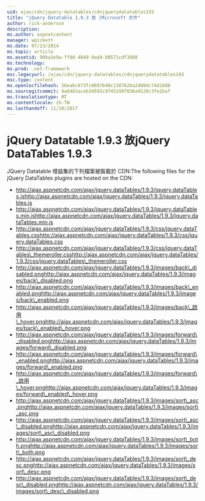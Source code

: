 ```yaml
---
uid: ajax/cdn/jquery-datatables/cdnjquerydatatables193
title: "jQuery Datatable 1.9.3 放 |Microsoft 文件"
author: rick-anderson
description: 
ms.author: aspnetcontent
manager: wpickett
ms.date: 07/23/2014
ms.topic: article
ms.assetid: 90ba3e9a-ff80-4049-9ad4-08571cdf3880
ms.technology: 
ms.prod: .net-framework
msc.legacyurl: /ajax/cdn/jquery-datatables/cdnjquerydatatables193
msc.type: content
ms.openlocfilehash: 56eabc673fc0697640c130762ba2d08dc74d1608
ms.sourcegitcommit: 9a9483aceb34591c97451997036a9120c3fe2baf
ms.translationtype: MT
ms.contentlocale: zh-TW
ms.lasthandoff: 11/10/2017
---
```

<a name="jquery-datatables-193"></a><span data-ttu-id="2ddcc-102">jQuery Datatable 1.9.3 放</span><span class="sxs-lookup"><span data-stu-id="2ddcc-102">jQuery DataTables 1.9.3</span></span>
====================
<span data-ttu-id="2ddcc-103">JQuery Datatable 增益集的下列檔案被裝載於 CDN:</span><span class="sxs-lookup"><span data-stu-id="2ddcc-103">The following files for the jQuery DataTables plugins are hosted on the CDN:</span></span>

- <span data-ttu-id="2ddcc-104">http://ajax.aspnetcdn.com/ajax/jquery.dataTables/1.9.3/jquery.dataTables.js</span><span class="sxs-lookup"><span data-stu-id="2ddcc-104">http://ajax.aspnetcdn.com/ajax/jquery.dataTables/1.9.3/jquery.dataTables.js</span></span>
- <span data-ttu-id="2ddcc-105">http://ajax.aspnetcdn.com/ajax/jquery.dataTables/1.9.3/jquery.dataTables.min.js</span><span class="sxs-lookup"><span data-stu-id="2ddcc-105">http://ajax.aspnetcdn.com/ajax/jquery.dataTables/1.9.3/jquery.dataTables.min.js</span></span>
- <span data-ttu-id="2ddcc-106">http://ajax.aspnetcdn.com/ajax/jquery.dataTables/1.9.3/css/jquery.dataTables.css</span><span class="sxs-lookup"><span data-stu-id="2ddcc-106">http://ajax.aspnetcdn.com/ajax/jquery.dataTables/1.9.3/css/jquery.dataTables.css</span></span>
- <span data-ttu-id="2ddcc-107">http://ajax.aspnetcdn.com/ajax/jquery.dataTables/1.9.3/css/jquery.dataTables\_themeroller.css</span><span class="sxs-lookup"><span data-stu-id="2ddcc-107">http://ajax.aspnetcdn.com/ajax/jquery.dataTables/1.9.3/css/jquery.dataTables\_themeroller.css</span></span>
- <span data-ttu-id="2ddcc-108">http://ajax.aspnetcdn.com/ajax/jquery.dataTables/1.9.3/images/back\_disabled.png</span><span class="sxs-lookup"><span data-stu-id="2ddcc-108">http://ajax.aspnetcdn.com/ajax/jquery.dataTables/1.9.3/images/back\_disabled.png</span></span>
- <span data-ttu-id="2ddcc-109">http://ajax.aspnetcdn.com/ajax/jquery.dataTables/1.9.3/images/back\_enabled.png</span><span class="sxs-lookup"><span data-stu-id="2ddcc-109">http://ajax.aspnetcdn.com/ajax/jquery.dataTables/1.9.3/images/back\_enabled.png</span></span>
- <span data-ttu-id="2ddcc-110">http://ajax.aspnetcdn.com/ajax/jquery.dataTables/1.9.3/images/back\_啟用\_hover.png</span><span class="sxs-lookup"><span data-stu-id="2ddcc-110">http://ajax.aspnetcdn.com/ajax/jquery.dataTables/1.9.3/images/back\_enabled\_hover.png</span></span>
- <span data-ttu-id="2ddcc-111">http://ajax.aspnetcdn.com/ajax/jquery.dataTables/1.9.3/images/forward\_disabled.png</span><span class="sxs-lookup"><span data-stu-id="2ddcc-111">http://ajax.aspnetcdn.com/ajax/jquery.dataTables/1.9.3/images/forward\_disabled.png</span></span>
- <span data-ttu-id="2ddcc-112">http://ajax.aspnetcdn.com/ajax/jquery.dataTables/1.9.3/images/forward\_enabled.png</span><span class="sxs-lookup"><span data-stu-id="2ddcc-112">http://ajax.aspnetcdn.com/ajax/jquery.dataTables/1.9.3/images/forward\_enabled.png</span></span>
- <span data-ttu-id="2ddcc-113">http://ajax.aspnetcdn.com/ajax/jquery.dataTables/1.9.3/images/forward\_啟用\_hover.png</span><span class="sxs-lookup"><span data-stu-id="2ddcc-113">http://ajax.aspnetcdn.com/ajax/jquery.dataTables/1.9.3/images/forward\_enabled\_hover.png</span></span>
- <span data-ttu-id="2ddcc-114">http://ajax.aspnetcdn.com/ajax/jquery.dataTables/1.9.3/images/sort\_asc.png</span><span class="sxs-lookup"><span data-stu-id="2ddcc-114">http://ajax.aspnetcdn.com/ajax/jquery.dataTables/1.9.3/images/sort\_asc.png</span></span>
- <span data-ttu-id="2ddcc-115">http://ajax.aspnetcdn.com/ajax/jquery.dataTables/1.9.3/images/sort\_asc\_disabled.png</span><span class="sxs-lookup"><span data-stu-id="2ddcc-115">http://ajax.aspnetcdn.com/ajax/jquery.dataTables/1.9.3/images/sort\_asc\_disabled.png</span></span>
- <span data-ttu-id="2ddcc-116">http://ajax.aspnetcdn.com/ajax/jquery.dataTables/1.9.3/images/sort\_both.png</span><span class="sxs-lookup"><span data-stu-id="2ddcc-116">http://ajax.aspnetcdn.com/ajax/jquery.dataTables/1.9.3/images/sort\_both.png</span></span>
- <span data-ttu-id="2ddcc-117">http://ajax.aspnetcdn.com/ajax/jquery.dataTables/1.9.3/images/sort\_desc.png</span><span class="sxs-lookup"><span data-stu-id="2ddcc-117">http://ajax.aspnetcdn.com/ajax/jquery.dataTables/1.9.3/images/sort\_desc.png</span></span>
- <span data-ttu-id="2ddcc-118">http://ajax.aspnetcdn.com/ajax/jquery.dataTables/1.9.3/images/sort\_desc\_disabled.png</span><span class="sxs-lookup"><span data-stu-id="2ddcc-118">http://ajax.aspnetcdn.com/ajax/jquery.dataTables/1.9.3/images/sort\_desc\_disabled.png</span></span>
